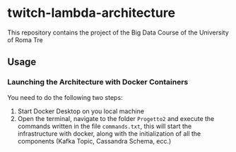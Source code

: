 # twitch-lambda-architecture
This repository contains the project of the Big Data Course of the University of Roma Tre
## Usage
### Launching the Architecture with Docker Containers
You need to do the following two steps:
1. Start Docker Desktop on you local machine
2. Open the terminal, navigate to the folder `Progetto2` and execute the commands written in the file `commands.txt`, this will start the infrastructure with docker, along with the initialization of all the components (Kafka Topic, Cassandra Schema, ecc.)
